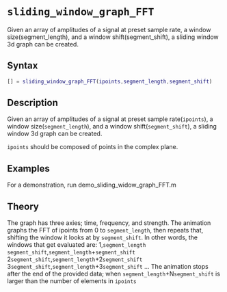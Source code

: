 # `sliding_window_graph_FFT`
Given an array of amplitudes of a signal at preset sample rate, a window size(segment_length), and a window shift(segment_shift), a sliding window 3d graph can be created.

## Syntax
```matlab
[] = sliding_window_graph_FFT(ipoints,segment_length,segment_shift)
```

## Description
Given an array of amplitudes of a signal at preset sample rate(`ipoints`), a window size(`segment_length`), and a window shift(`segment_shift`), a sliding window 3d graph can be created.

`ipoints` should be composed of points in the complex plane. 
## Examples

For a demonstration, run demo_sliding_widow_graph_FFT.m

## Theory

The graph has three axies; time, frequency, and strength. The animation graphs the FFT of ipoints from 0 to `segment_length`, then repeats that, shifting the window it looks at by `segment_shift`.
In other words, the windows that get evaluated are:
	1,`segment_length`
	`segment_shift`,`segment_length`+`segment_shift`
	2`segment_shift`,`segment_length`+2`segment_shift`
	3`segment_shift`,`segment_length`+3`segment_shift`
	...
The animation stops after the end of the provided data; when `segment_length`+N`segment_shift` is larger than the number of elements in `ipoints`
